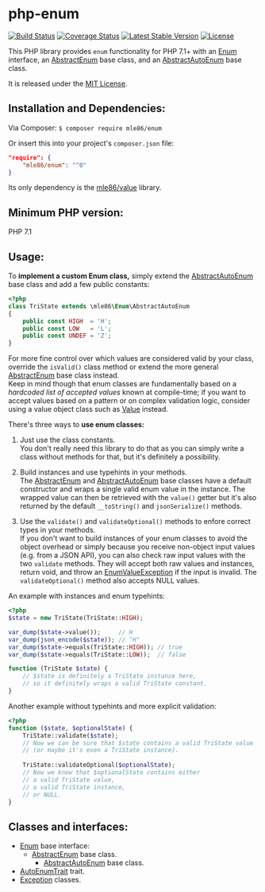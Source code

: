 # php-enum

[![Build Status](https://travis-ci.org/mle86/php-enum.svg?branch=master)](https://travis-ci.org/mle86/php-enum)
[![Coverage Status](https://coveralls.io/repos/github/mle86/php-enum/badge.svg?branch=master)](https://coveralls.io/github/mle86/php-enum?branch=master)
[![Latest Stable Version](https://poser.pugx.org/mle86/enum/version)](https://packagist.org/packages/mle86/enum)
[![License](https://poser.pugx.org/mle86/enum/license)](https://packagist.org/packages/mle86/enum)


This PHP library
provides `enum` functionality for PHP 7.1+
with an [Enum] interface,
an [AbstractEnum] base class,
and an [AbstractAutoEnum] base class.

It is released under the [MIT License](https://opensource.org/licenses/MIT).


## Installation and Dependencies:

Via Composer:  `$ composer require mle86/enum`

Or insert this into your project's `composer.json` file:

```json
"require": {
    "mle86/enum": "^0"
}
```

Its only dependency is the
[mle86/value](https://github.com/mle86/php-value) library.


## Minimum PHP version:

PHP 7.1


## Usage:

To **implement a custom Enum class,**
simply extend the [AbstractAutoEnum] base class
and add a few public constants:

```php
<?php
class TriState extends \mle86\Enum\AbstractAutoEnum
{
    public const HIGH  = 'H';
    public const LOW   = 'L';
    public const UNDEF = 'Z';
}
```

For more fine control
over which values are considered valid by your class,
override the `isValid()` class method or
extend the more general [AbstractEnum] base class instead.  
Keep in mind though that enum classes
are fundamentally based on
a *hardcoded list of accepted values* known at compile-time;
if you want to accept values based on a pattern or on complex validation logic,
consider using a value object class
such as [Value](https://github.com/mle86/php-value)
instead.


There's three ways to
**use enum classes:**

1. Just use the class constants.  
    You don't really need this library to do that
    as you can simply write a class without methods for that,
    but it's definitely a possibility.

2. Build instances and use typehints in your methods.  
    The [AbstractEnum] and [AbstractAutoEnum] base classes
    have a default constructor
    and wraps a single valid enum value
    in the instance.
    The wrapped value can then be retrieved
    with the `value()` getter
    but it's also returned by the
    default `__toString()` and `jsonSerialize()` methods.

3. Use the `validate()` and `validateOptional()` methods
    to enfore correct types in your methods.  
    If you don't want to build instances of your enum classes
    to avoid the object overhead
    or simply because you receive non-object input values
    (e.g. from a JSON API),
    you can also check raw input values
    with the two `validate` methods.
    They will accept both raw values and instances,
    return void,
    and throw an [EnumValueException][Exceptions]
    if the input is invalid.
    The `validateOptional()` method also accepts NULL values.


An example with instances and enum typehints:

```php
<?php
$state = new TriState(TriState::HIGH);

var_dump($state->value());     // H
var_dump(json_encode($state)); // "H"
var_dump($state->equals(TriState::HIGH)); // true
var_dump($state->equals(TriState::LOW));  // false

function (TriState $state) {
    // $state is definitely a TriState instance here,
    // so it definitely wraps a valid TriState constant.
}
```


Another example without typehints
and more explicit validation:

```php
<?php
function ($state, $optionalState) {
    TriState::validate($state);
    // Now we can be sure that $state contains a valid TriState value
    // (or maybe it's even a TriState instance).
    
    TriState::validateOptional($optionalState);
    // Now we know that $optionalState contains either
    // a valid TriState value,
    // a valid TriState instance,
    // or NULL.
}
```


## Classes and interfaces:

* [Enum] base interface:
  * [AbstractEnum] base class.
    * [AbstractAutoEnum] base class.
* [AutoEnumTrait] trait.
* [Exception][Exceptions] classes.

[Enum]: doc/Class_Enum.md
[AbstractAutoEnum]: doc/Class_AbstractAutoEnum.md
[AbstractEnum]: doc/Class_AbstractEnum.md
[AutoEnumTrait]: doc/Class_AutoEnumTrait.md
[Exceptions]: doc/Exceptions.md
